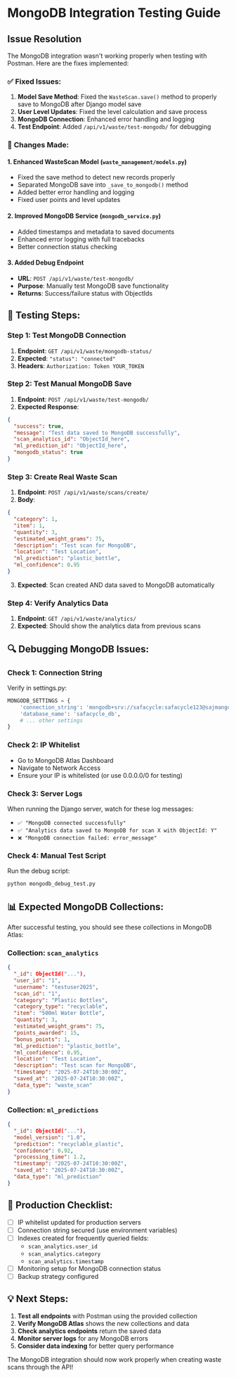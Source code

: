 # MongoDB Integration Testing Guide

## Issue Resolution

The MongoDB integration wasn't working properly when testing with Postman. Here are the fixes implemented:

### ✅ **Fixed Issues:**

1. **Model Save Method**: Fixed the `WasteScan.save()` method to properly save to MongoDB after Django model save
2. **User Level Updates**: Fixed the level calculation and save process
3. **MongoDB Connection**: Enhanced error handling and logging
4. **Test Endpoint**: Added `/api/v1/waste/test-mongodb/` for debugging

### 🔧 **Changes Made:**

#### 1. Enhanced WasteScan Model (`waste_management/models.py`)

- Fixed the save method to detect new records properly
- Separated MongoDB save into `_save_to_mongodb()` method
- Added better error handling and logging
- Fixed user points and level updates

#### 2. Improved MongoDB Service (`mongodb_service.py`)

- Added timestamps and metadata to saved documents
- Enhanced error logging with full tracebacks
- Better connection status checking

#### 3. Added Debug Endpoint

- **URL**: `POST /api/v1/waste/test-mongodb/`
- **Purpose**: Manually test MongoDB save functionality
- **Returns**: Success/failure status with ObjectIds

## 🧪 **Testing Steps:**

### Step 1: Test MongoDB Connection

1. **Endpoint**: `GET /api/v1/waste/mongodb-status/`
2. **Expected**: `"status": "connected"`
3. **Headers**: `Authorization: Token YOUR_TOKEN`

### Step 2: Test Manual MongoDB Save

1. **Endpoint**: `POST /api/v1/waste/test-mongodb/`
2. **Expected Response**:

```json
{
  "success": true,
  "message": "Test data saved to MongoDB successfully",
  "scan_analytics_id": "ObjectId_here",
  "ml_prediction_id": "ObjectId_here",
  "mongodb_status": true
}
```

### Step 3: Create Real Waste Scan

1. **Endpoint**: `POST /api/v1/waste/scans/create/`
2. **Body**:

```json
{
  "category": 1,
  "item": 1,
  "quantity": 3,
  "estimated_weight_grams": 75,
  "description": "Test scan for MongoDB",
  "location": "Test Location",
  "ml_prediction": "plastic_bottle",
  "ml_confidence": 0.95
}
```

3. **Expected**: Scan created AND data saved to MongoDB automatically

### Step 4: Verify Analytics Data

1. **Endpoint**: `GET /api/v1/waste/analytics/`
2. **Expected**: Should show the analytics data from previous scans

## 🔍 **Debugging MongoDB Issues:**

### Check 1: Connection String

Verify in settings.py:

```python
MONGODB_SETTINGS = {
    'connection_string': 'mongodb+srv://safacycle:safacycle123@sajmangodb.mow3j.mongodb.net/',
    'database_name': 'safacycle_db',
    # ... other settings
}
```

### Check 2: IP Whitelist

- Go to MongoDB Atlas Dashboard
- Navigate to Network Access
- Ensure your IP is whitelisted (or use 0.0.0.0/0 for testing)

### Check 3: Server Logs

When running the Django server, watch for these log messages:

- `✅ "MongoDB connected successfully"`
- `✅ "Analytics data saved to MongoDB for scan X with ObjectId: Y"`
- `❌ "MongoDB connection failed: error_message"`

### Check 4: Manual Test Script

Run the debug script:

```bash
python mongodb_debug_test.py
```

## 📊 **Expected MongoDB Collections:**

After successful testing, you should see these collections in MongoDB Atlas:

### Collection: `scan_analytics`

```json
{
  "_id": ObjectId("..."),
  "user_id": "1",
  "username": "testuser2025",
  "scan_id": "1",
  "category": "Plastic Bottles",
  "category_type": "recyclable",
  "item": "500ml Water Bottle",
  "quantity": 3,
  "estimated_weight_grams": 75,
  "points_awarded": 15,
  "bonus_points": 1,
  "ml_prediction": "plastic_bottle",
  "ml_confidence": 0.95,
  "location": "Test Location",
  "description": "Test scan for MongoDB",
  "timestamp": "2025-07-24T10:30:00Z",
  "saved_at": "2025-07-24T10:30:00Z",
  "data_type": "waste_scan"
}
```

### Collection: `ml_predictions`

```json
{
  "_id": ObjectId("..."),
  "model_version": "1.0",
  "prediction": "recyclable_plastic",
  "confidence": 0.92,
  "processing_time": 1.2,
  "timestamp": "2025-07-24T10:30:00Z",
  "saved_at": "2025-07-24T10:30:00Z",
  "data_type": "ml_prediction"
}
```

## 🚀 **Production Checklist:**

- [ ] IP whitelist updated for production servers
- [ ] Connection string secured (use environment variables)
- [ ] Indexes created for frequently queried fields:
  - `scan_analytics.user_id`
  - `scan_analytics.category`
  - `scan_analytics.timestamp`
- [ ] Monitoring setup for MongoDB connection status
- [ ] Backup strategy configured

## 💡 **Next Steps:**

1. **Test all endpoints** with Postman using the provided collection
2. **Verify MongoDB Atlas** shows the new collections and data
3. **Check analytics endpoints** return the saved data
4. **Monitor server logs** for any MongoDB errors
5. **Consider data indexing** for better query performance

The MongoDB integration should now work properly when creating waste scans through the API!
